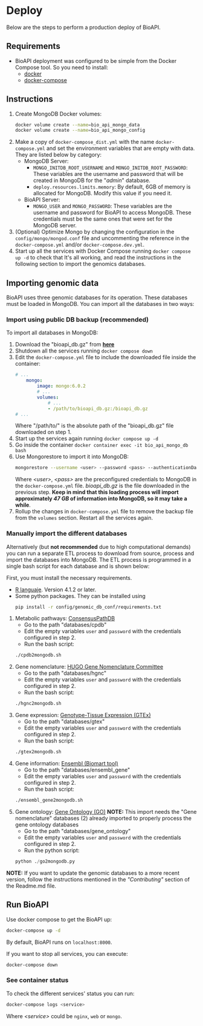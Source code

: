 # Deploy

Below are the steps to perform a production deploy of BioAPI.


## Requirements

- BioAPI deployment was configured to be simple from the Docker Compose tool. So you need to install:
    - [docker](https://docs.docker.com/desktop/#download-and-install)
    - [docker-compose](https://docs.docker.com/compose/install/)


## Instructions

1. Create MongoDB Docker volumes:
    ```bash
    docker volume create --name=bio_api_mongo_data
    docker volume create --name=bio_api_mongo_config
    ```
2. Make a copy of `docker-compose_dist.yml` with the name `docker-compose.yml` and set the environment variables that are empty with data. They are listed below by category:
    - MongoDB Server:
        - `MONGO_INITDB_ROOT_USERNAME` and `MONGO_INITDB_ROOT_PASSWORD`: These variables are the username and password that will be created in MongoDB for the "*admin*" database.  
        - `deploy.resources.limits.memory`: By default, 6GB of memory is allocated for MongoDB. Modify this value if you need it.  
    - BioAPI Server:
        - `MONGO_USER` and `MONGO_PASSWORD`: These variables are the username and password for BioAPI to access MongoDB. These credentials must be the same ones that were set for the MongoDB server.
3. (Optional) Optimize Mongo by changing the configuration in the `config/mongo/mongod.conf` file and uncommenting the reference in the `docker-compose.yml` and/or `docker-compose.dev.yml`.
4. Start up all the services with Docker Compose running `docker compose up -d` to check that It's all working, and read the instructions in the following section to import the genomics databases.


## Importing genomic data

BioAPI uses three genomic databases for its operation. These databases must be loaded in MongoDB. You can import all the databases in two ways:


### Import using public DB backup (recommended)

To import all databases in MongoDB:
 
1. Download the "bioapi_db.gz" from **[here](https://drive.google.com/file/d/1lI3A98N-GhnffkSOWjB_gx_ieq3pEjFP/view?usp=sharing)**
2. Shutdown all the services running `docker compose down`
3. Edit the `docker-compose.yml` file to include the downloaded file inside the container:
    ```yml
    # ...
        mongo:
            image: mongo:6.0.2
            # ...
            volumes:
                # ...
                - /path/to/bioapi_db.gz:/bioapi_db.gz
    # ...
    ```
	Where "/path/to/" is the absolute path of the "bioapi_db.gz" file downloaded on step 1.
4. Start up the services again running `docker compose up -d`
5. Go inside the container `docker container exec -it bio_api_mongo_db bash`
6. Use Mongorestore to import it into MongoDB:
    ```bash
    mongorestore --username <user> --password <pass> --authenticationDatabase admin --gzip --archive=/bioapi_db.gz
    ```
   Where *\<user\>*, *\<pass\>* are the preconfigured credentials to MongoDB in the `docker-compose.yml` file. *bioapi_db.gz* is the file downloaded in the previous step. **Keep in mind that this loading process will import approximately *47 GB* of information into MongoDB, so it may take a while**.
7. Rollup the changes in `docker-compose.yml` file to remove the backup file from the `volumes` section. Restart all the services again.


### Manually import the different databases

Alternatively (but **not recommended** due to high computational demands) you can run a separate ETL process to download from source, process and import the databases into MongoDB. The ETL process is programmed in a single bash script for each database and is shown below:  

First, you must install the necessary requirements.  
- [R languaje](https://www.r-project.org/). Version 4.1.2 or later.
- Some python packages. They can be installed using
    ```bash
    pip install -r config/genomic_db_conf/requirements.txt
    ```

1. Metabolic pathways: [ConsensusPathDB](http://cpdb.molgen.mpg.de/)  
   - Go to the path "databases/cpdb"
   - Edit the empty variables `user` and `password` with the credentials configured in step 2. 
   - Run the bash script:  
   ```bash
   ./cpdb2mongodb.sh
   ```
2. Gene nomenclature: [HUGO Gene Nomenclature Committee](https://www.genenames.org/)
    - Go to the path "databases/hgnc"
    - Edit the empty variables `user` and `password` with the credentials configured in step 2. 
    - Run the bash script:  
    ```bash
    ./hgnc2mongodb.sh
    ```
3. Gene expression: [Genotype-Tissue Expression (GTEx)](https://gtexportal.org/home/)
    - Go to the path "databases/gtex"
    - Edit the empty variables `user` and `password` with the credentials configured in step 2. 
    - Run the bash script:  
    ```bash
    ./gtex2mongodb.sh
    ```
4. Gene information: [Ensembl (Biomart tool)](https://www.ensembl.org/biomart/martview/)
    - Go to the path "databases/ensembl_gene"
    - Edit the empty variables `user` and `password` with the credentials configured in step 2. 
    - Run the bash script:  
    ```bash
    ./ensembl_gene2mongodb.sh
    ```
5. Gene ontology: [Gene Ontology (GO)](http://geneontology.org/)
	**NOTE:** This import needs the "Gene nomenclature" databases (2) already imported to properly process the gene ontology databases
    - Go to the path "databases/gene_ontology"
    - Edit the empty variables `user` and `password` with the credentials configured in step 2. 
    - Run the python script:  
    ```python
    python ./go2mongodb.py
    ```

**NOTE:** If you want to update the genomic databases to a more recent version, follow the instructions mentioned in the *"Contributing"* section of the Readme.md file.  


## Run BioAPI
Use docker compose to get the BioAPI up:

```bash
docker-compose up -d
```

By default, BioAPI runs on `localhost:8000`.  

If you want to stop all services, you can execute:

```bash
docker-compose down
```


### See container status

To check the different services' status you can run:

```bash
docker-compose logs <service>
```

Where  *\<service\>* could be `nginx`, `web` or `mongo`.
